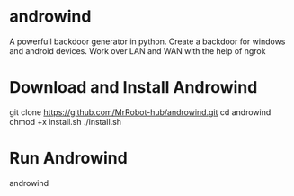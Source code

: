 # androwind
A powerfull backdoor generator in python.
Create a backdoor for windows and android devices.
Work over LAN and WAN with the help of ngrok
# Download and Install Androwind
git clone https://github.com/MrRobot-hub/androwind.git
cd androwind
chmod +x install.sh
./install.sh
# Run Androwind
androwind
